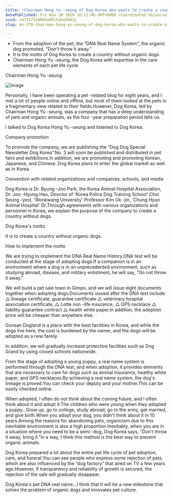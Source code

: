```yaml
---
title: "Chairman Hong Yu -seung of Dog Korea who wants to create a country without organic dogs"
datePublished: Fri Nov 20 2020 10:21:46 GMT+0000 (Coordinated Universal Time)
cuid: cm73175z8001w09l5doo5h63j
slug: en-378-chairman-hong-yu-seung-of-dog-korea-who-wants-to-create-a-country-without-organic-dogs

---
```



- From the adoption of the pet, the “DNA Real Name System”, the organic dog promoted, "Don't throw it away."
- It is the motto of Dog Korea to create a country without organic dogs
- Chairman Hong Yu -seung, the Dog Korea with expertise in the care elements of each pet life cycle

Chairman Hong Yu -seung

![Image](https://cdn.hashnode.com/res/hashnode/image/upload/v1739432496342/0c01d1a4-00b6-4630-a00c-ea4293374f16.jpeg)

Personally, I have been operating a pet -related blog for eight years, and I met a lot of people online and offline, but most of them looked at the pets in a fragmentary view related to their fields.However, Dog Korea, led by Chairman Hong Yu -seung, was a company that has a deep understanding of pets and organic animals, as the four -year preparation period tells us.

I talked to Dog Korea Hong Yu -seung and listened to Dog Korea.

Company promotion

To promote the company, we are publishing the “Dog Dog Special Newsletter Dog Korea”.No. 3 will soon be published and distributed in pet fairs and exhibitions.In addition, we are promoting and promoting Korean, Japanese, and Chinese. Dog Korea plans to enter the global market as well as in Korea.

Convention with related organizations and companies, schools, and media

Dog Korea is Dr. Byung -Joo Park, the Korea Animal Hospital Association, Dr. Joo -Hyung Heo, Director of 'Korea Police Dog Training School' Choi Seung -yeol, 'Wonkwang University' Professor Kim Ok -jin, 'Chung Hyun Animal Hospital' Dr.Through agreements with various organizations and personnel in Korea, we explain the purpose of the company to create a country without dogs.

Dog Korea's motto

It is to create a country without organic dogs.

How to implement the motto

We are trying to implement the DNA Real Name History.DNA test will be conducted at the stage of adopting dogs.If a companion is in an environment where a dog is in an unprecedented environment, such as studying abroad, disease, and military enlistment, he will say, "Do not throw it away."

We will build a pet sale town in Gimpo, and we will issue eight documents together when adopting dogs.Documents issued after the DNA test include △ lineage certificate, guarantee certificate △ veterinary hospital association certificate, △ Lotte non -life insurance, △ GPS necklace △ liability guarantee contract △ health white paper.In addition, the adoption price will be cheaper than anywhere else.

Gunsan Dogland is a place with the best facilities in Korea, and while the dogs live here, the cost is burdened by the owner, and the dogs will be adopted as a new family.

In addition, we will gradually increase protective facilities such as Dog Grand by using closed schools nationwide.

From the stage of adopting a young puppy, a real name system is performed through the DNA test, and when adoption, it provides elements that are necessary to care for dogs such as animal insurance, healthy white paper, and GPS necklaces.By achieving a real name system, the dog's lineage is proved.You can check your deputy and your mother.This can be easily checked online.

When adopted, I often do not think about the coming future, and I often think about it and adopt it.The children who were young when they adopted a puppy…Grow up, go to college, study abroad, go to the army, get married, and give birth.When you adopt your dog, you didn't think about it in 10 years.Among the reasons for abandoning pets, organicism due to this inevitable environment is also a high proportion.Inevitably, when you are in a situation where you need to be a semi -dog, Dog Korea says, "Don't throw it away, bring it."In a way, I think this method is the best way to prevent organic animals.

Dog Korea prepared a lot about the entire pet life cycle of pet adoption, care, and funeral.You can see people who express some rejection of pets, which are also influenced by the “dog factory” that aired on TV a few years ago.However, if transparency and reliability of growth is secured, the rejection of the sale will gradually disappear.

Dog Korea's pet DNA real name…I think that it will be a new milestone that solves the problem of organic dogs and innovates pet culture.